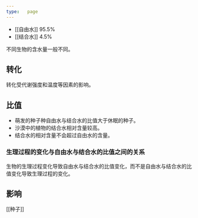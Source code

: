 ```yaml
---
type:   page
---
```


*   [[自由水]] 95.5%
*   [[结合水]] 4.5%

不同生物的含水量一般不同。

## 转化

转化受代谢强度和温度等因素的影响。

## 比值

*   萌发的种子种自由水与结合水的比值大于休眠的种子。
*   沙漠中的植物的结合水相对含量较高。
*   结合水的相对含量不会超过自由水的含量。

### 生理过程的变化与自由水与结合水的比值之间的关系

生物的生理过程变化导致自由水与结合水的比值变化，而不是自由水与结合水的比值变化导致生理过程的变化。

## 影响

[[种子]]